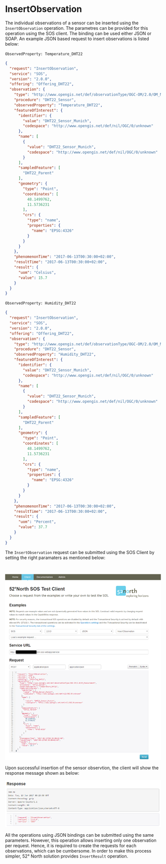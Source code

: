 # InsertObservation
The individual observations of a sensor can be inserted using the `InsertObservation` operation. 
The parametres can be provided for this operation using the SOS client. 
The binding can be used either JSON or SOAP. 
An example JSON based request to insert observations is listed below:

`ObservedProperty: Temperature_DHT22`
```json
{
  "request": "InsertObservation",
  "service": "SOS",
  "version": "2.0.0",
  "offering": "Offering_DHT22",
  "observation": {    
    "type": "http://www.opengis.net/def/observationType/OGC-OM/2.0/OM_Measurement",
    "procedure": "DHT22_Sensor",
    "observedProperty": "Temperature_DHT22",
    "featureOfInterest": {
      "identifier": {
        "value": "DHT22_Sensor_Munich",
        "codespace": "http://www.opengis.net/def/nil/OGC/0/unknown"
      },
      "name": [
        {
          "value": "DHT22_Sensor_Munich",
          "codespace": "http://www.opengis.net/def/nil/OGC/0/unknown"
        }
      ],
      "sampledFeature": [
        "DHT22_Parent"
      ],
      "geometry": {
        "type": "Point",
        "coordinates": [
          48.1499762,
          11.5736231
        ],
        "crs": {
          "type": "name",
          "properties": {
            "name": "EPSG:4326"
          }
        }
      }
    },
    "phenomenonTime": "2017-06-13T00:30:00+02:00",
    "resultTime": "2017-06-13T00:30:00+02:00",
    "result": {
      "uom": "Celsius",
      "value": 15.7
    }
  }
}
```

`ObservedProperty: Humidity_DHT22`
```json
{
  "request": "InsertObservation",
  "service": "SOS",
  "version": "2.0.0",
  "offering": "Offering_DHT22",
  "observation": {    
    "type": "http://www.opengis.net/def/observationType/OGC-OM/2.0/OM_Measurement",
    "procedure": "DHT22_Sensor",
    "observedProperty": "Humidity_DHT22",
    "featureOfInterest": {
      "identifier": {
        "value": "DHT22_Sensor_Munich",
        "codespace": "http://www.opengis.net/def/nil/OGC/0/unknown"
      },
      "name": [
        {
          "value": "DHT22_Sensor_Munich",
          "codespace": "http://www.opengis.net/def/nil/OGC/0/unknown"
        }
      ],
      "sampledFeature": [
        "DHT22_Parent"
      ],
      "geometry": {
        "type": "Point",
        "coordinates": [
          48.1499762,
          11.5736231
        ],
        "crs": {
          "type": "name",
          "properties": {
            "name": "EPSG:4326"
          }
        }
      }
    },
    "phenomenonTime": "2017-06-13T00:30:00+02:00",
    "resultTime": "2017-06-13T00:30:00+02:00",
    "result": {
      "uom": "Percent",
      "value": 37.7
    }
  }
}
```
The `InsertObservation` request can be submitted using the SOS Client by setting the right paramaters as mentioned below:
<p align="center">
<img src="" width="800" />
</p>

![InsertOperation request - temperature](../doc/images/InsertObservation_Temperature_Request.PNG)

Upon successful insertion of the sensor observtion, the client will show the response message shown as below:

![InsertOperation request - temperature - response](../doc/images/InsertObservation_Temperature_Successful.PNG)

All the operations using JSON bindings can be submitted using the same parameters. 
However, this operation allows inserting only one observation per request. 
Hence, it is required to create the requests for each observations, which can be cumbersome. 
In order to make this process simpler, 52° North solution provides `InsertResult` operation.
